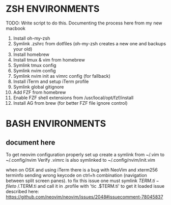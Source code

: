 # ZSH ENVIRONMENTS

TODO: Write script to do this. Documenting the process here from my new macbook

1. Install oh-my-zsh
2. Symlink .zshrc from dotfiles (oh-my-zsh creates a new one and backups your old)
3. Install homebrew
4. Install tmux & vim from homebrew
5. Symlink tmux config
6. Symlink nvim config
7. Symlink nvim init as vimrc config (for fallback)
8. Install iTerm and setup iTerm profile
9. Symlink global gitignore
10. Add FZF from homebrew
11. Enable FZF shell extensions from /usr/local/opt/fzf/install
12. Install AG from brew (for better FZF file ignore control)

# BASH ENVIRONMENTS

## document here

To get neovim configuration properly set up create a symlink from ~/.vim to ~/.config/nvim
Verify .vimrc is also symlinked to ~/.config/nvim/init.vim

when on OSX and using iTerm there is a bug with NeoVim and xterm256 terminfo sending wrong keycode
on ctrl+h combination (navigation between split screen panes). to fix this issue one must symlink
$TERM.ti -file to ~/.$TERM.ti and call it in .profile with 'tic .$TERM.ti' to get it loaded
issue described here:
https://github.com/neovim/neovim/issues/2048#issuecomment-78045837

